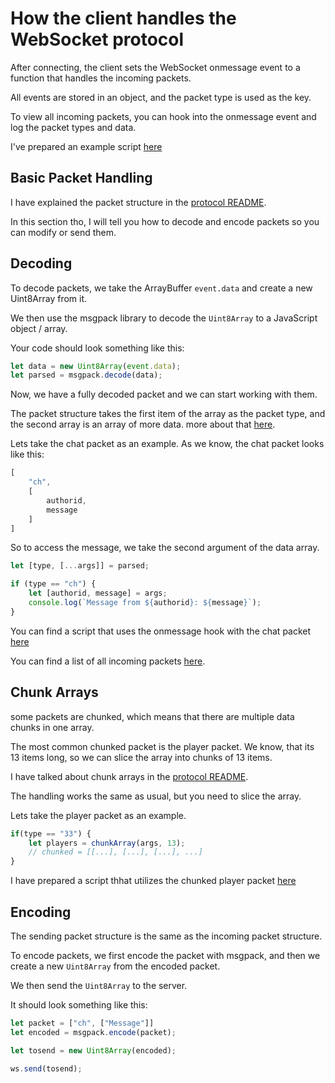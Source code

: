 # How the client handles the WebSocket protocol

After connecting, the client sets the WebSocket onmessage event to a function that handles the incoming packets.

All events are stored in an object, and the packet type is used as the key.

To view all incoming packets, you can hook into the onmessage event and log the packet types and data.

I've prepared an example script [here](./example-scripts/example1.js)

## Basic Packet Handling

I have explained the packet structure in the [protocol README](../README.md).

In this section tho, I will tell you how to decode and encode packets so you can modify or send them.

## Decoding
To decode packets, we take the ArrayBuffer `event.data` and create a new Uint8Array from it.

We then use the msgpack library to decode the `Uint8Array` to a JavaScript object / array.

Your code should look something like this:

```js
let data = new Uint8Array(event.data);
let parsed = msgpack.decode(data);
```

Now, we have a fully decoded packet and we can start working with them.

The packet structure takes the first item of the array as the packet type, and the second array is an array of more data.
more about that [here](../README.md).

Lets take the chat packet as an example.
As we know, the chat packet looks like this:

```js
[
    "ch",
    [
        authorid,
        message
    ]
]
```

So to access the message, we take the second argument of the data array.

```js
let [type, [...args]] = parsed;

if (type == "ch") {
    let [authorid, message] = args;
    console.log(`Message from ${authorid}: ${message}`);
}
```
You can find a script that uses the onmessage hook with the chat packet [here](./example-scripts/example2.js)

You can find a list of all incoming packets [here](../server/README.md).

## Chunk Arrays

some packets are chunked, which means that there are multiple data chunks in one array.

The most common chunked packet is the player packet.
We know, that its 13 items long, so we can slice the array into chunks of 13 items.

I have talked about chunk arrays in the [protocol README](../README.md).

The handling works the same as usual, but you need to slice the array.

Lets take the player packet as an example.

```js
if(type == "33") {
    let players = chunkArray(args, 13);
    // chunked = [[...], [...], [...], ...]
}
```
I have prepared a script thhat utilizes the chunked player packet [here](./example-scripts/example3.js)

## Encoding

The sending packet structure is the same as the incoming packet structure.

To encode packets, we first encode the packet with msgpack, and then we create a new `Uint8Array` from the encoded packet.

We then send the `Uint8Array` to the server.

It should look something like this:

```js
let packet = ["ch", ["Message"]]
let encoded = msgpack.encode(packet);

let tosend = new Uint8Array(encoded);

ws.send(tosend);
```
